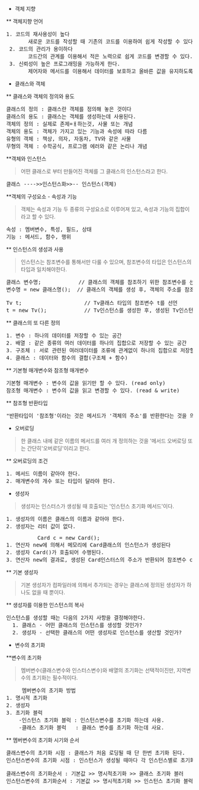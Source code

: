 * 객체 지향

** 객체지향 언어
<pre>
1. 코드의 재사용성이 높다      
       새로운 코드를 작성할 때 기존의 코드를 이용하여 쉽게 작성할 수 있다.     
 2. 코드의 관리가 용이하다
       코드간의 관계를 이용해서 적은 노력으로 쉽게 코드를 변경할 수 있다.
 3. 신뢰성이 높은 프로그래밍을 가능하게 한다.     
       제어자와 메서드를 이용해서 데이터를 보호하고 올바른 값을 유지하도록 하며, 코드의 중복을 제거하여 코드의 불일치로 인한 오동작을 방지할 수 있다.
</pre>
* 클래스와 객체

** 클래스와 객체의 정의와 용도
<pre>
클래스의 정의 : 클래스란 객체를 정의해 놓은 것이다     
클래스의 용도 : 클래스는 객체를 생성하는데 사용된다.     
객체의 정의 : 실제로 존제=ㅐ하는것, 사물 또는 개념
객체의 용도 : 객체가 가지고 있는 기능과 속성에 따라 다름
유형의 객체 : 책상, 의자, 자동차, TV와 같은 사물
무형의 객체 : 수학공식, 프로그램 에러와 같은 논리나 개념
</pre>

**객체와 인스턴스
> 어떤 클래스로 부터 만들어진 객체를 그 클래스의 인스턴스라고 한다.

<pre>
클래스 ---->>인스턴스화>>-- 인스턴스(객체)
</pre>

**객체의 구성요소 - 속성과 기능
> 객체는 속성과 기능 두 종류의 구성요소로 이루어져 있고, 속성과 기능의 집합이라고 할 수 있다.

<pre>
속성 : 멤버변수, 특성, 필드, 상태
기능 : 메서드, 함수, 행위
</pre>

** 인스턴스의 생성과 사용
> 인스턴스는 참조변수를 통해서만 다룰 수 있으며, 참조변수의 타입은 인스턴스의 타입과 일치해야한다.
<pre>
클래스 변수명;            // 클래스의 객체를 참조하기 위한 참조변수를 선언
변수명 = new 클래스명();  // 클래스의 객체를 생성 후, 객체의 주소를 참조변수에 저장

Tv t;                    // Tv클래스 타입의 참조변수 t를 선언
t = new Tv();            // Tv인스턴스를 생성한 후, 생성된 Tv인스턴스의 주소를 t에 저장
</pre>

** 클래스의 또 다른 정의
<pre>
1. 변수 : 하나의 데이터를 저장할 수 있는 공간
2. 배열 : 같은 종류의 여러 데이터를 하나의 집합으로 저장할 수 있는 공간
3. 구조체 : 서로 관련된 여러데이터를 조류에 관계없이 하나의 집합으로 저장할 수 있는 공간
4. 클래스 : 데이터와 함수의 결합(구조체 + 함수)
</pre>

** 기본형 매개변수와 참조형 매개변수
<pre>
기본형 매개변수 : 변수의 값을 읽기만 할 수 있다. (read only)
참조형 매개변수 : 변수의 값을 읽고 변경할 수 있다. (read & write)
</pre>

** 참조형 반환타입
<pre>
"반환타입이 '참조형'이라는 것은 메서드가 '객체의 주소'를 반환한다는 것을 의미한다."
</pre>

* 오버로딩

>한 클래스 내에 같은 이름의 메서드를 여러 개 정의하는 것을 '메서드 오버로딩 또는 간단히'오버로딩'이리고 한다.

** 오버로딩의 조건
<pre>
1. 메서드 이름이 같아야 한다.
2. 매개변수의 개수 또는 타입이 달라야 한다.
</pre>
 
 * 생성자

> 생성자는 인스터스가 생성될 때 호출되는 '인스턴스 초기화 메서드'이다.

<pre>
1. 생성자의 이름은 클래스의 이름과 같아야 한다.
2. 생성자는 리터 값이 없다.
</pre>
<pre>
          Card c = new Card();
1. 연산자 new에 의해서 메모리에 Card클래스의 인스턴스가 생성된다
2. 생성자 Card()가 호출되어 수행된다.
3. 연산자 new의 결과로, 생성된 Card인스터스의 주소가 반환되어 참조변수 c에 저장된다.
</pre>

** 기본 생성자
> 기본 생성자가 컴파일러에 의해서 추가되는 경우는 클래스에 정의된 생성자가 하나도 없을 때 뿐이다.

** 생성자를 이용한 인스턴스의 복사
<pre>
인스턴스를 생성할 때는 다음의 2가지 사항을 결정해야한다.
  1. 클래스 - 어떤 클래스의 인스턴스를 생성할 것인가?
  2. 생성자 - 선택한 클래스의 어떤 생성자로 인스턴스를 생산할 것인가?
</pre>

* 변수의 초기화

**변수의 초기화
>멤버변수(클래스변수와 인스터스변수)와 배열의 초기화는 선택적이진만, 지역변수의 초기화는 필수적이다.

<pre>
     멤버변수의 초기화 방법
1. 명시적 초기화
2. 생성자
3. 초기화 블럭
    -인스턴스 초기화 블럭 : 인스턴스변수를 초기화 하는데 사용.
    -클래스 초기화 블럭   : 클래스 변수를 초기화 하는데 사요.
</pre>

** 멤버변수의 초기화 시기와 순서
<pre>
클래스변수의 초기화 시점 : 클래스가 처음 로딩될 때 단 한번 초기화 된다.
인스턴스변수의 초기화 시점 : 인스턴스가 생성될 때마다 각 인스턴스별로 초기화가 이루어진다.

클래스변수의 초기화순서 : 기본값 >> 명시적초기화 >> 클래스 초기화 블러
인스턴스변수의 초기화순서 : 기본값 >> 명시적초기화 >> 인스턴스 초기화 블럭 >> 생성자
</pre>
